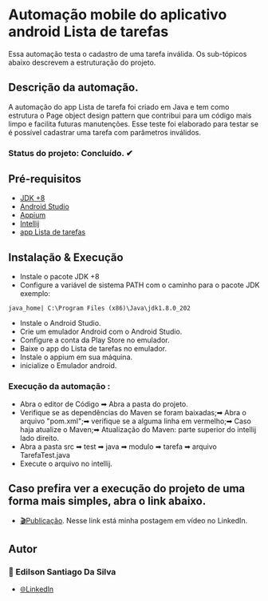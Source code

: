 # Automação mobile do aplicativo android Lista de tarefas
Essa automação testa o cadastro de uma tarefa inválida. Os sub-tópicos abaixo descrevem a estruturação do projeto.

## Descrição da automação.
A automação do app Lista de tarefa foi criado em Java e tem como estrutura o Page object design pattern que contribui para
um código mais limpo e facilita futuras manutenções.
Esse teste foi elaborado para testar se é possível cadastrar uma tarefa com parâmetros inválidos.

### Status do projeto: Concluído. ✔

## Pré-requisitos
 -  [JDK +8](https://www.oracle.com/java/technologies/javase-downloads.html)
 -  [Android Studio](https://developer.android.com/studio)
  - [Appium](https://appium.io/)
  - [Intellij](https://www.jetbrains.com/pt-br/idea/download/#section=windows)
  - [app Lista de tarefas](https://play.google.com/store/apps/details?id=com.splendapps.splendo&hl=pt_BR&gl=US)

## Instalação & Execução
- Instale o pacote JDK +8 
- Configure a variável de sistema PATH com o caminho para o pacote JDK exemplo: 
```
java_home| C:\Program Files (x86)\Java\jdk1.8.0_202
```
- Instale o Android Studio.
- Crie um emulador Android com o Android Studio.
- Configure a conta da Play Store no emulador.
- Baixe o app do Lista de tarefas no emulador.
- Instale o appium em sua máquina.
- inicialize o Emulador android.

### Execução da automação :
 

- Abra o editor de Código ➡ Abra a pasta do projeto.
- Verifique se as dependências do Maven se foram baixadas;➡
  Abra o arquivo "pom.xml";➡
  verifique se a alguma linha em vermelho;➡
  Caso haja atualize o Maven;➡
  Atualização do Maven: parte superior do intellij lado direito.
- Abra a pasta src  ➡ test ➡ java ➡  modulo ➡ tarefa ➡ arquivo TarefaTest.java
- Execute o arquivo no intellij.

## Caso prefira ver a execução do projeto de uma forma mais simples, abra o link abaixo.

- [🎬Publicação](https://www.linkedin.com/feed/update/urn:li:ugcPost:6944427971386466304/).  Nesse link está minha postagem em vídeo no LinkedIn.

## Autor

### 🧐 Edilson Santiago Da Silva
- [🌐Linkedln](https://www.linkedin.com/in/edilson-santiago-da-silva-634588219/)
